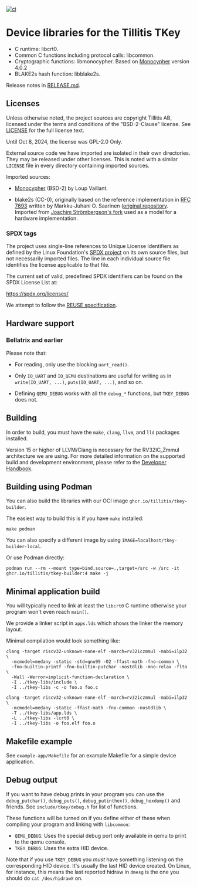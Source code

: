 [![ci](https://github.com/tillitis/tkey-libs/actions/workflows/ci.yaml/badge.svg?branch=main&event=push)](https://github.com/tillitis/tkey-libs/actions/workflows/ci.yaml)

# Device libraries for the Tillitis TKey

- C runtime: libcrt0.
- Common C functions including protocol calls: libcommon.
- Cryptographic functions: libmonocypher. Based on
  [Monocypher](https://github.com/LoupVaillant/Monocypher) version
  4.0.2
- BLAKE2s hash function: libblake2s.

Release notes in [RELEASE.md](RELEASE.md).

## Licenses

Unless otherwise noted, the project sources are copyright Tillitis AB,
licensed under the terms and conditions of the "BSD-2-Clause" license.
See [LICENSE](LICENSE) for the full license text.

Until Oct 8, 2024, the license was GPL-2.0 Only.

External source code we have imported are isolated in their own
directories. They may be released under other licenses. This is noted
with a similar `LICENSE` file in every directory containing imported
sources.

Imported sources:

- [Monocypher](https://github.com/LoupVaillant/Monocypher) (BSD-2) by
  Loup Vaillant.

- blake2s (CC-0), originally based on the reference implementation in
  [RFC 7693](https://www.rfc-editor.org/rfc/rfc7693.html) written by
  Markku-Juhani O. Saarinen ([original
  repository](https://github.com/mjosaarinen/blake2_mjosref). Imported
  from [Joachim Strömbergson's
  fork](https://github.com/secworks/blake2s/) used as a model for a
  hardware implementation.

### SPDX tags

The project uses single-line references to Unique License Identifiers
as defined by the Linux Foundation's [SPDX project](https://spdx.org/)
on its own source files, but not necessarily imported files. The line
in each individual source file identifies the license applicable to
that file.

The current set of valid, predefined SPDX identifiers can be found on
the SPDX License List at:

https://spdx.org/licenses/

We attempt to follow the [REUSE
specification](https://reuse.software/).

## Hardware support

### Bellatrix and earlier

Please note that:

- For reading, only use the blocking `uart_read()`.

- Only `IO_UART` and `IO_QEMU` destinations are useful for writing as
  in `write(IO_UART, ...)`, `puts(IO_UART, ...)`, and so on.

- Defining `QEMU_DEBUG` works with all the `debug_*` functions, but
  `TKEY_DEBUG` does not.

## Building

In order to build, you must have the `make`, `clang`, `llvm`, and
`lld` packages installed.

Version 15 or higher of LLVM/Clang is necessary for the RV32IC\_Zmmul
architecture we are using. For more detailed information on the
supported build and development environment, please refer to the
[Developer Handbook](https://dev.tillitis.se/).
## Building using Podman

You can also build the libraries with our OCI image
`ghcr.io/tillitis/tkey-builder`.

The easiest way to build this is if you have `make` installed:

```
make podman
```

You can also specify a different image by using
`IMAGE=localhost/tkey-builder-local`.

Or use Podman directly:

```
podman run --rm --mount type=bind,source=.,target=/src -w /src -it ghcr.io/tillitis/tkey-builder:4 make -j
```

## Minimal application build

You will typically need to link at least the `libcrt0` C runtime
otherwise your program won't even reach `main()`.

We provide a linker script in `apps.lds` which shows the linker the
memory layout.

Minimal compilation would look something like:

```
clang -target riscv32-unknown-none-elf -march=rv32iczmmul -mabi=ilp32 \
  -mcmodel=medany -static -std=gnu99 -O2 -ffast-math -fno-common \
  -fno-builtin-printf -fno-builtin-putchar -nostdlib -mno-relax -flto \
  -Wall -Werror=implicit-function-declaration \
  -I ../tkey-libs/include \
  -I ../tkey-libs -c -o foo.o foo.c

clang -target riscv32-unknown-none-elf -march=rv32iczmmul -mabi=ilp32 \
  -mcmodel=medany -static -ffast-math -fno-common -nostdlib \
  -T ../tkey-libs/app.lds \
  -L ../tkey-libs -lcrt0 \
  -I ../tkey-libs -o foo.elf foo.o

```

## Makefile example

See `example-app/Makefile` for an example Makefile for a simple device
application.

## Debug output

If you want to have debug prints in your program you can use the
`debug_putchar()`, `debug_puts()`, `debug_putinthex()`,
`debug_hexdump()` and friends. See `include/tkey/debug.h` for list of
functions.

These functions will be turned on if you define either of these when
compiling your program and linking with `libcommon`:

- `QEMU_DEBUG`: Uses the special debug port only available in qemu to
  print to the qemu console.
- `TKEY_DEBUG`: Uses the extra HID device.

Note that if you use `TKEY_DEBUG` you *must* have something listening
on the corresponding HID device. It's usually the last HID device
created. On Linux, for instance, this means the last reported hidraw
in `dmesg` is the one you should do `cat /dev/hidrawX` on.

